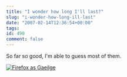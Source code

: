 ```yaml
---
title: "I wonder how long I'll last?"
slug: "i-wonder-how-long-ill-last"
date: "2007-02-14T12:36:54+00:00"
tags:
id: 490
comment: false
---
```


So far so good, I'm able to guess most of them.

[![Firefox as Gaeilge](https://conoroneill.com.s3.amazonaws.com/wp-content/uploads/2007/02/firefox_gaeilge.jpg)](https://conoroneill.com.s3.amazonaws.com/wp-content/uploads/2007/02/firefox_gaeilge.jpg "Firefox as Gaeilge")
